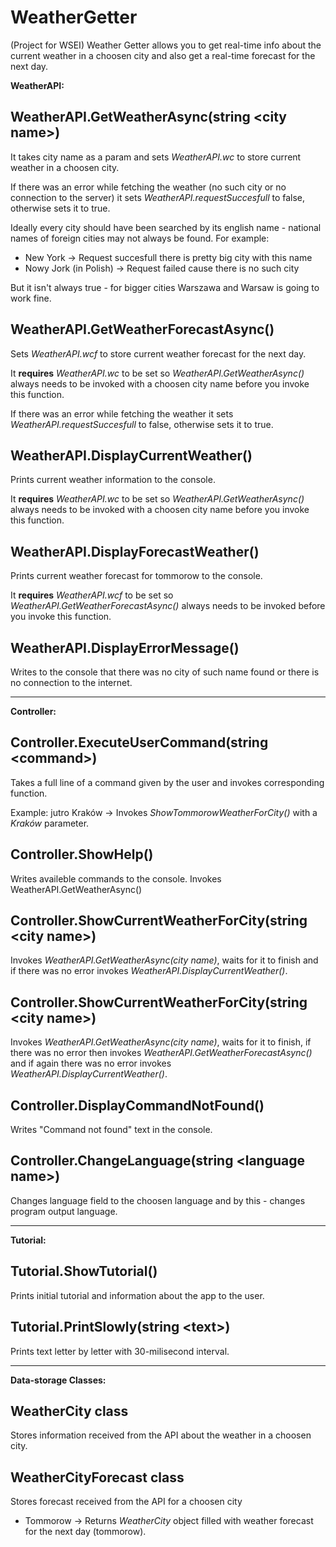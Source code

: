 # WeatherGetter
(Project for WSEI) Weather Getter allows you to get real-time info about the current weather in a choosen city and also get a real-time forecast for the next day.

**WeatherAPI:**

## WeatherAPI.GetWeatherAsync(string \<city name\>)
It takes city name as a param and sets *WeatherAPI.wc* to store current weather in a choosen city.

If there was an error while fetching the weather (no such city or no connection to the server) it sets *WeatherAPI.requestSuccesfull* to false, otherwise sets it to true.

Ideally every city should have been searched by its english name - national names of foreign cities may not always be found.
For example:
- New York -> Request succesfull there is pretty big city with this name
- Nowy Jork (in Polish) -> Request failed cause there is no such city

But it isn't always true - for bigger cities Warszawa and Warsaw is going to work fine.

## WeatherAPI.GetWeatherForecastAsync()
Sets *WeatherAPI.wcf* to store current weather forecast for the next day.

It **requires** *WeatherAPI.wc* to be set so *WeatherAPI.GetWeatherAsync()* always needs to be invoked with a choosen city name before you invoke this function.

If there was an error while fetching the weather it sets *WeatherAPI.requestSuccesfull* to false, otherwise sets it to true.

## WeatherAPI.DisplayCurrentWeather()
Prints current weather information to the console.

It **requires** *WeatherAPI.wc* to be set so *WeatherAPI.GetWeatherAsync()* always needs to be invoked with a choosen city name before you invoke this function.

## WeatherAPI.DisplayForecastWeather()
Prints current weather forecast for tommorow to the console.

It **requires** *WeatherAPI.wcf* to be set so *WeatherAPI.GetWeatherForecastAsync()* always needs to be invoked before you invoke this function.

## WeatherAPI.DisplayErrorMessage()
Writes to the console that there was no city of such name found or there is no connection to the internet.


___
**Controller:**

## Controller.ExecuteUserCommand(string \<command\>)
Takes a full line of a command given by the user and invokes corresponding function.

Example:
jutro Kraków -> Invokes *ShowTommorowWeatherForCity()* with a *Kraków* parameter.

## Controller.ShowHelp()
Writes availeble commands to the console.
Invokes WeatherAPI.GetWeatherAsync()

## Controller.ShowCurrentWeatherForCity(string \<city name\>)
Invokes *WeatherAPI.GetWeatherAsync(city name)*, waits for it to finish and if there was no error invokes *WeatherAPI.DisplayCurrentWeather()*.

## Controller.ShowCurrentWeatherForCity(string \<city name\>)
Invokes *WeatherAPI.GetWeatherAsync(city name)*, waits for it to finish, if there was no error then invokes *WeatherAPI.GetWeatherForecastAsync()* and if again there was no error invokes *WeatherAPI.DisplayCurrentWeather()*.

## Controller.DisplayCommandNotFound()
Writes "Command not found" text in the console.

## Controller.ChangeLanguage(string \<language name\>)
Changes language field to the choosen language and by this - changes program output language.


___
**Tutorial:**

## Tutorial.ShowTutorial()
Prints initial tutorial and information about the app to the user.

## Tutorial.PrintSlowly(string \<text\>)
Prints text letter by letter with 30-milisecond interval.


___
**Data-storage Classes:**

## WeatherCity class
Stores information received from the API about the weather in a choosen city.

## WeatherCityForecast class
Stores forecast received from the API for a choosen city
- Tommorow -> Returns *WeatherCity* object filled with weather forecast for the next day (tommorow).


